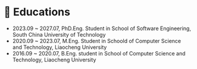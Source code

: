 <h1>🏫 Educations</h1>
<ul>
    <li>
        2023.09 ~ 2027.07, PhD.Eng. Student in School of Software Engineering, South China University of Technology 
    </li>
    <li>
        2020.09 ~ 2023.07, M.Eng. Student in Schoold of Computer Science and Technology, Liaocheng University
    </li>
    <li>
        2016.09 ~ 2020.07, B.Eng. student in School of Computer Science and Technology, Liaocheng University
    </li>
</ul>